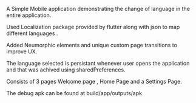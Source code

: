 A Simple Mobile application demonstrating the change of language in the entire application.

Used Localization package provided by flutter along with json to map different languages .

Added Neumorphic elements and unique custom page transitions to improve UX.

The language selected is persistant whenever user opens the application and that was achived using sharedPreferences.

Consists of 3 pages Welcome page , Home Page and a Settings Page.

The debug apk can be found at build/app/outputs/apk
